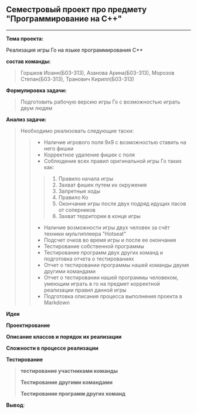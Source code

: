 ## Семестровый проект про предмету "Программирование на C++"

---

**Тема проекта:** 

Реализация игры Го на языке программирования C++

**состав команды:** 

>Горшков Иоанн(Б03-313), Азанова Арина(Б03-313), Морозов Степан(Б03-313), Транович Кирилл(Б03-313) 

**Формулировка задачи:**

> Подготовить рабочую версию игры Го с возможностью играть двум людям

**Анализ задачи:**

> Необходимо реализовать следующие таски:
>
> > - Наличие игрового поля 9x9 с возможностью ставить на него фишки
> > - Корректное удаление фишек с поля
> > - Соблюдение всех правил оригинальной игры Го таких как:
> >
> > > 1. Правило начала игры
> > > 2. Захват фишек путем их окружения
> > > 3. Запретные ходы
> > > 4. Правило Ко
> > > 5. Окончание игры после двух подряд идущих пасов от соперников
> > > 6. Захват территории в конце игры
> >
> > - Наличие возможности игры двух человек за счёт техники мультиплеера "Hotseat"
> > - Подсчет очков во время игры и после ее окончания
> > - Тестирование собственной программы
> > - Тестирование программ двух других команд и подготовка отчета о тестированиях
> > - Отчет о тестировании программы нашей команды двумя другими командами
> > - Отчет о тестировании нашей программы человеком, умеющим играть в го на предмет корректной реализации правил данной игры
> > - Подготовка описания процесса выполнения проекта в Markdown

**Идеи**

>

**Проектирование**

>

**Описание классов и порядок их реализации**

>

**Сложности в процессе реализации**

>

**Тестирование**

> **тестирование участниками команды**
>
> >
>
> **Тестирование другими командами**
>
> >
>
> **Тестирование программ других команд**
>
> >

**Вывод**:







